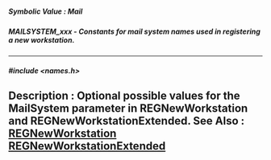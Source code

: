 ##### Symbolic Value : Mail
##### MAILSYSTEM_xxx - Constants for mail system names used in registering a new workstation.
---
##### #include <names.h>
**Description :**
Optional possible values for the MailSystem parameter in REGNewWorkstation and 
REGNewWorkstationExtended.
**See Also :**
[REGNewWorkstation](D:/md_files/REGNewWorkstation.md)
[REGNewWorkstationExtended](D:/md_files/REGNewWorkstationExtended.md)
---
